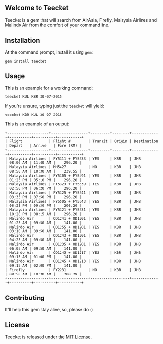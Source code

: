 ## Welcome to Teecket

Teecket is a gem that will search from AirAsia, Firefly, Malaysia Airlines and
Malindo Air from the comfort of your command line.

## Installation

At the command prompt, install it using `gem`:

    gem install teecket

## Usage

This is an example for a working command:

    teecket KUL KBR 30-07-2015

If you're unsure, typing just the `teecket` will yield:

    teecket KBR KUL 30-07-2015

This is an example of an output:

    +-------------------+-----------------+---------+--------+-------------+----------+----------+-----------+
    | Flight            | Flight #        | Transit | Origin | Destination | Depart   | Arrive   | Fare (RM) |
    +-------------------+-----------------+---------+--------+-------------+----------+----------+-----------+
    | Malaysia Airlines | FY5311 + FY5333 | YES     | KBR    | JHB         | 08:00 AM | 11:40 AM |    296.20 |
    | Malaysia Airlines | MH5427          | NO      | KBR    | JHB         | 08:50 AM | 10:30 AM |    239.55 |
    | Malaysia Airlines | FY5305 + FY5491 | YES     | KBR    | JHB         | 01:25 PM | 05:10 PM |    296.20 |
    | Malaysia Airlines | FY5323 + FY5339 | YES     | KBR    | JHB         | 02:50 PM | 06:20 PM |    296.20 |
    | Malaysia Airlines | FY5325 + FY5341 | YES     | KBR    | JHB         | 03:35 PM | 07:50 PM |    296.20 |
    | Malaysia Airlines | FY5505 + FY5343 | YES     | KBR    | JHB         | 06:25 PM | 09:30 PM |    296.20 |
    | Malaysia Airlines | FY5321 + FY5331 | YES     | KBR    | JHB         | 10:20 PM | 08:15 AM |    296.20 |
    | Malindo Air       | OD1241 + OD1201 | YES     | KBR    | JHB         | 01:25 AM | 09:50 AM |    141.00 |
    | Malindo Air       | OD1255 + OD1201 | YES     | KBR    | JHB         | 03:10 AM | 09:50 AM |    141.00 |
    | Malindo Air       | OD1243 + OD1201 | YES     | KBR    | JHB         | 04:25 AM | 09:50 AM |    141.00 |
    | Malindo Air       | OD1235 + OD1201 | YES     | KBR    | JHB         | 06:05 AM | 09:50 AM |    141.00 |
    | Malindo Air       | OD1245 + OD1217 | YES     | KBR    | JHB         | 09:15 AM | 01:00 PM |    141.00 |
    | Malindo Air       | OD1245 + OD1213 | YES     | KBR    | JHB         | 09:15 AM | 02:00 PM |    141.00 |
    | Firefly           | FY2231          | NO      | KBR    | JHB         | 08:50 AM | 10:30 AM |    200.29 |
    +-------------------+-----------------+---------+--------+-------------+----------+----------+-----------+

## Contributing

It'll help this gem stay alive, so, please do :)

## License

Teecket is released under the [MIT
License](http://www.opensource.org/licenses/MIT).
